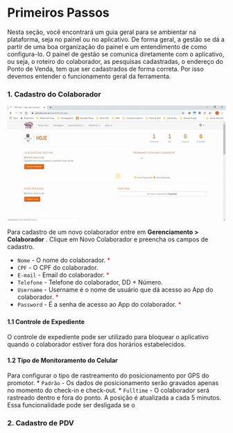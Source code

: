 # Primeiros Passos

Nesta seção, você encontrará um guia geral para se ambientar na plataforma, seja no painel ou no aplicativo.
De forma geral, a gestão se dá a partir de uma boa organização do painel e um entendimento de como configura-lo.
O painel de gestão se comunica diretamente com o aplicativo, ou seja, o roteiro do colaborador, as pesquisas cadastradas,
o endereço do Ponto de Venda, tem que ser cadastrados de forma correta. Por isso devemos entender o funcionamento geral
da ferramenta.

### 1. Cadastro do Colaborador  
![Screenshot](assets/primeiros-passos/cadastro-colaborador.gif)

Para cadastro de um novo colaborador entre em **Gerenciamento > Colaborador** . Clique em Novo Colaborador
e preencha os campos de cadastro.

* `Nome` - O nome do colaborador. <span style="color:red">*</span>
* `CPF` - O CPF do colaborador. 
* `E-mail` - Email do colaborador. <span style="color:red">*</span>
* `Telefone` - Telefone do colaborador, DD + Número.
* `Username` - Username é o nome de usuário que dá acesso ao App do colaborador. <span style="color:red">*</span>
* `Password` - É a senha de acesso ao App do colaborador. <span style="color:red">*</span>

### 

#### 1.1 Controle de Expediente
O controle de expediente pode ser utilizado para bloquear o aplicativo quando o colaborador estiver fora dos horários estabelecidos.  

#### 1.2 Tipo de Monitoramento do Celular
Para configurar o tipo de rastreamento do posicionamento por GPS do promotor. 
    * `Padrão` - Os dados de posicionamento serão gravados apenas no momento do check-in e check-out.
    * `Fulltime` - O colaborador será rastreado dentro e fora do ponto. A posição é atualizada a cada 5 minutos.
                   Essa funcionalidade pode ser desligada se o 


### 2. Cadastro de PDV

    
